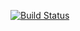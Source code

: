 [![Build Status](https://secure.travis-ci.org/robisys/develop.svg?branch=master)](https://travis-ci.org/robisys/develop)
